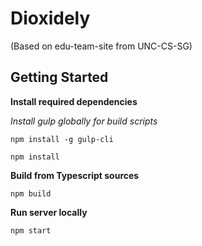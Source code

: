 # Dioxidely
(Based on edu-team-site from UNC-CS-SG)

## Getting Started

**Install required dependencies**

*Install gulp globally for build scripts*

`npm install -g gulp-cli`

`npm install`

**Build from Typescript sources**

`npm build`

**Run server locally**

`npm start`